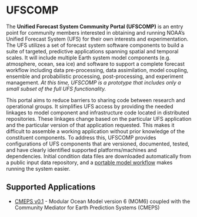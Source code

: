 # UFSCOMP

The **Unified Forecast System Community Portal (UFSCOMP)** is an entry point for community members interested in obtaining and running NOAA’s Unified Forecast System (UFS) for their own interests and experimentation. The UFS utilizes a set of forecast system software components to build a suite of targeted, predictive applications spanning spatial and temporal scales. It will include multiple Earth system model components (e.g. atmosphere, ocean, sea ice) and software to support a complete forecast workflow including data pre-processing, data assimilation, model coupling, ensemble and probabilistic processing, post-processing, and experiment management. *At this time, UFSCOMP is a prototype that includes only a small subset of the full UFS functionality.*

This portal aims to reduce barriers to sharing code between research and operational groups. It simplifies UFS access by providing the needed linkages to model component and infrastructure code located in distributed repositories. These linkages change based on the particular UFS application and the particular version of that application requested. This makes it difficult to assemble a working application without prior knowledge of the constituent components. To address this, UFSCOMP provides configurations of UFS components that are versioned, documented, tested, and have clearly identified supported platforms/machines and dependencies. Initial condition data files are downloaded automatically from a public input data repository, and a [portable model workflow](https://github.com/ESMCI/cime) makes running the system easier.

## Supported Applications

- [CMEPS v0.1](https://github.com/ESCOMP/UFSCOMP/wiki/Milestone:-CMEPS-0.1) - Modular Ocean Model version 6 (MOM6) coupled with the Community Mediator for Earth Prediction Systems (CMEPS)
